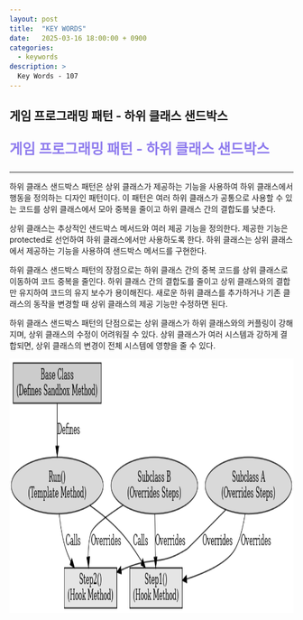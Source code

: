 ```yaml
---
layout: post
title:  "KEY WORDS"
date:   2025-03-16 18:00:00 + 0900
categories:
  - keywords
description: >
  Key Words - 107
---
```

## 게임 프로그래밍 패턴 - 하위 클래스 샌드박스

<p style = "color:#8f7cee; font-size:25px; font-weight:bold">
게임 프로그래밍 패턴 - 하위 클래스 샌드박스
</p>

---

하위 클래스 샌드박스 패턴은 상위 클래스가 제공하는 기능을 사용하여 하위 클래스에서 행동을 정의하는 디자인 패턴이다. 이 패턴은 여러 하위 클래스가 공통으로 사용할 수 있는 코드를 상위 클래스에서 모아 중복을 줄이고 하위 클래스 간의 결합도를 낮춘다.

상위 클래스는 추상적인 샌드박스 메서드와 여러 제공 기능을 정의한다. 제공한 기능은 protected로 선언하여 하위 클래스에서만 사용하도록 한다.
하위 클래스는 상위 클래스에서 제공하는 기능을 사용하여 샌드박스 메서드를 구현한다.

하위 클래스 샌드박스 패턴의 장점으로는 하위 클래스 간의 중복 코드를 상위 클래스로 이동하여 코드 중복을 줄인다. 하위 클래스 간의 결합도를 줄이고 상위 클래스와의 결합만 유지하여 코드의 유지 보수가 용이해진다. 새로운 하위 클래스를 추가하거나 기존 클래스의 동작을 변경할 때 상위 클래스의 제공 기능만 수정하면 된다.

하위 클래스 샌드박스 패턴의 단점으로는 상위 클래스가 하위 클래스와의 커플링이 강해지며, 상위 클래스의 수정이 어려워질 수 있다. 상위 클래스가 여러 시스템과 강하게 결합되면, 상위 클래스의 변경이 전체 시스템에 영향을 줄 수 있다.

<img src = "../../assets/img/keywords/IMG_k107_1.png" width = "1800" height = "450">

<br/>


